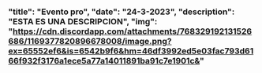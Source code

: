 ### "title": "Evento pro", "date": "24-3-2023", "description": "ESTA ES UNA DESCRIPCION", "img": "https://cdn.discordapp.com/attachments/768329192131526686/1169377820896678008/image.png?ex=65552ef6&is=6542b9f6&hm=46df3992ed5e03fac793d6166f932f3176a1ece5a77a14011891ba91c7e1901c&"

